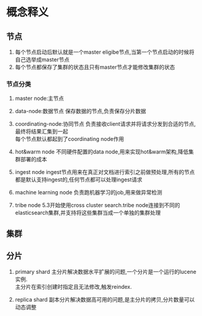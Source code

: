 # 概念释义

## 节点
1. 每个节点启动后默认就是一个master eligibe节点,当第一个节点启动的时候将自己选举成master节点
2. 每个节点都保存了集群的状态且只有master节点才能修改集群的状态

### 节点分类
1. master node:主节点

2. data-node:数据节点
保存数据的节点,负责保存分片数据

3. coordinating-node:协同节点
负责接收client请求并将请求分发到合适的节点,最终将结果汇集到一起  
每个节点默认都起到了coordinating node作用

4. hot&warm node
不同硬件配置的data node,用来实现hot&warm架构,降低集群部署的成本

5. ingest node
ingest节点用来在真正对文档进行索引之前做预处理,所有的节点都是默认支持ingest的,任何节点都可以处理ingest请求

6. machine learning node
负责跑机器学习的job,用来做异常检测

7. tribe node
5.3开始使用cross cluster search.tribe node连接到不同的elasticsearch集群,并支持将这些集群当成一个单独的集群处理

## 集群




## 分片
1. primary shard
主分片解决数据水平扩展的问题,一个分片是一个运行的lucene实例.  
主分片在索引创建时指定且无法修改,触发reindex.


2. replica shard
副本分片解决数据高可用的问题,是主分片的拷贝,分片数量可以动态调整